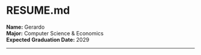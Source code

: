 # RESUME.md

**Name:** Gerardo  
**Major:** Computer Science & Economics  
**Expected Graduation Date:** 2029

---

